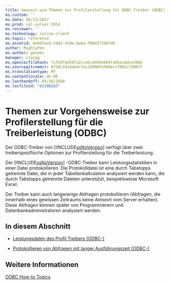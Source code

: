 ```yaml
---
title: Gewusst-wie-Themen zur Profilerstellung für ODBC-Treiber (ODBC) | Microsoft-Dokumentation
ms.custom: ''
ms.date: 06/13/2017
ms.prod: sql-server-2014
ms.reviewer: ''
ms.technology: native-client
ms.topic: reference
ms.assetid: 0e6d7aed-28d2-419e-be6a-f60d3729bfd0
author: MightyPen
ms.author: genemi
manager: craigg
ms.openlocfilehash: 7cf597a459f12ccebc449de684fa05ac6dce39b6
ms.sourcegitcommit: 6fd8c1914de4c7ac24900fe388ecc7883c740077
ms.translationtype: MT
ms.contentlocale: de-DE
ms.lasthandoff: 04/26/2020
ms.locfileid: "63200283"
---
```

# <a name="profiling-odbc-driver-performance-how-to-topics-odbc"></a>Themen zur Vorgehensweise zur Profilerstellung für die Treiberleistung (ODBC)
  Der ODBC-Treiber von [!INCLUDE[ssNoVersion](../../includes/ssnoversion-md.md)] verfügt über zwei treiberspezifische Optionen zur Profilerstellung für die Treiberleistung.  
  
 Der [!INCLUDE[ssNoVersion](../../includes/ssnoversion-md.md)] -ODBC-Treiber kann Leistungsstatistiken in einer Datei protokollieren. Die Protokolldatei ist eine durch Tabstopps getrennte Datei, die in jeder Tabellenkalkulation analysiert werden kann, die durch Tabstopps getrennte Dateien unterstützt, beispielsweise Microsoft Excel.  
  
 Der Treiber kann auch langwierige Abfragen protokollieren (Abfragen, die innerhalb eines gewissen Zeitraums keine Antwort vom Server erhalten). Diese Abfragen können später von Programmierern und Datenbankadministratoren analysiert werden.  
  
## <a name="in-this-section"></a>In diesem Abschnitt  
  
-   [Leistungsdaten des Profil Treibers &#40;ODBC-&#41;](profiling-odbc-driver-performance-data.md)  
  
-   [Protokollieren von Abfragen mit langer Ausführungszeit &#40;ODBC-&#41;](profiling-odbc-driver-performance-data-log-long-running-queries.md)  
  
## <a name="see-also"></a>Weitere Informationen  
 [ODBC How-to Topics](odbc-how-to-topics.md)  
  
  
